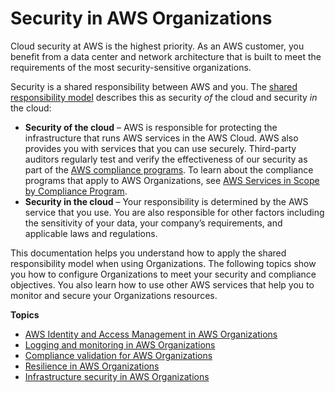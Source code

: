 # Security in AWS Organizations<a name="security"></a>

Cloud security at AWS is the highest priority\. As an AWS customer, you benefit from a data center and network architecture that is built to meet the requirements of the most security\-sensitive organizations\.

Security is a shared responsibility between AWS and you\. The [shared responsibility model](http://aws.amazon.com/compliance/shared-responsibility-model/) describes this as security *of* the cloud and security *in* the cloud:
+ **Security of the cloud** – AWS is responsible for protecting the infrastructure that runs AWS services in the AWS Cloud\. AWS also provides you with services that you can use securely\. Third\-party auditors regularly test and verify the effectiveness of our security as part of the [AWS compliance programs](http://aws.amazon.com/compliance/programs/)\. To learn about the compliance programs that apply to AWS Organizations, see [AWS Services in Scope by Compliance Program](http://aws.amazon.com/compliance/services-in-scope/)\.
+ **Security in the cloud** – Your responsibility is determined by the AWS service that you use\. You are also responsible for other factors including the sensitivity of your data, your company’s requirements, and applicable laws and regulations\. 

This documentation helps you understand how to apply the shared responsibility model when using Organizations\. The following topics show you how to configure Organizations to meet your security and compliance objectives\. You also learn how to use other AWS services that help you to monitor and secure your Organizations resources\. 

**Topics**
+ [AWS Identity and Access Management in AWS Organizations](orgs_permissions.md)
+ [Logging and monitoring in AWS Organizations](orgs_incident-response.md)
+ [Compliance validation for AWS Organizations](orgs_compliance-validation.md)
+ [Resilience in AWS Organizations](disaster-recovery-resiliency.md)
+ [Infrastructure security in AWS Organizations](infrastructure-security.md)